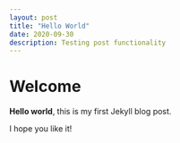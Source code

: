 ```yaml
---
layout: post
title: "Hello World"
date: 2020-09-30
description: Testing post functionality
---
```


# Welcome

**Hello world**, this is my first Jekyll blog post.

I hope you like it!
